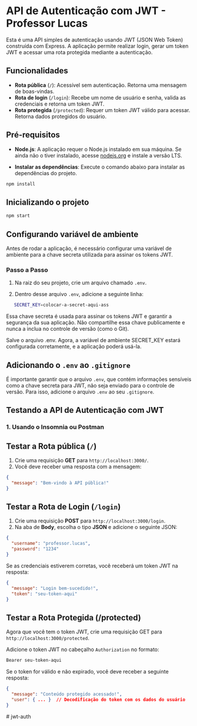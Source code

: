 # API de Autenticação com JWT - Professor Lucas

Esta é uma API simples de autenticação usando JWT (JSON Web Token) construída com Express.
A aplicação permite realizar login, gerar um token JWT e acessar uma rota protegida mediante a autenticação.

## Funcionalidades

- **Rota pública** (`/`): Acessível sem autenticação. Retorna uma mensagem de boas-vindas.
- **Rota de login** (`/login`): Recebe um nome de usuário e senha, valida as credenciais e retorna um token JWT.
- **Rota protegida** (`/protected`): Requer um token JWT válido para acessar. Retorna dados protegidos do usuário.

## Pré-requisitos

- **Node.js**: A aplicação requer o Node.js instalado em sua máquina. Se ainda não o tiver instalado, acesse [nodejs.org](https://nodejs.org/) e instale a versão LTS.

- **Instalar as dependências**: Execute o comando abaixo para instalar as dependências do projeto.

```bash
npm install
```

## Inicializando o projeto

```bash
npm start
```

## Configurando variável de ambiente

Antes de rodar a aplicação, é necessário configurar uma variável de ambiente para a chave secreta utilizada para assinar os tokens JWT.

### Passo a Passo

1. Na raiz do seu projeto, crie um arquivo chamado `.env`.

2. Dentro desse arquivo `.env`, adicione a seguinte linha:

```bash
   SECRET_KEY=colocar-a-secret-aqui-ass
```

Essa chave secreta é usada para assinar os tokens JWT e garantir a segurança da sua aplicação. Não compartilhe essa chave publicamente e nunca a inclua no controle de versão (como o Git).

Salve o arquivo .env.
Agora, a variável de ambiente SECRET_KEY estará configurada corretamente, e a aplicação poderá usá-la.

## Adicionando o `.env` ao `.gitignore`

É importante garantir que o arquivo `.env`, que contém informações sensíveis como a chave secreta para JWT, não seja enviado para o controle de versão. Para isso, adicione o arquivo `.env` ao seu `.gitignore`.

## Testando a API de Autenticação com JWT

### 1. Usando o Insomnia ou Postman

## Testar a Rota pública (`/`)

1. Crie uma requisição **GET** para `http://localhost:3000/`.
2. Você deve receber uma resposta com a mensagem:

```json
{
  "message": "Bem-vindo à API pública!"
}
```

## Testar a Rota de Login (`/login`)

1. Crie uma requisição **POST** para `http://localhost:3000/login`.
2. Na aba de **Body**, escolha o tipo **JSON** e adicione o seguinte JSON:

```json
{
  "username": "professor.lucas",
  "password": "1234"
}
```

Se as credenciais estiverem corretas, você receberá um token JWT na resposta:

```json
{
  "message": "Login bem-sucedido!",
  "token": "seu-token-aqui"
}
```

## Testar a Rota Protegida (/protected)

Agora que você tem o token JWT, crie uma requisição GET para `http://localhost:3000/protected`.

Adicione o token JWT no cabeçalho `Authorization` no formato:

```bash
Bearer seu-token-aqui

```

Se o token for válido e não expirado, você deve receber a seguinte resposta:

```json
{
  "message": "Conteúdo protegido acessado!",
  "user": { ... }  // Decodificação do token com os dados do usuário
}
```
#   j w t - a u t h  
 